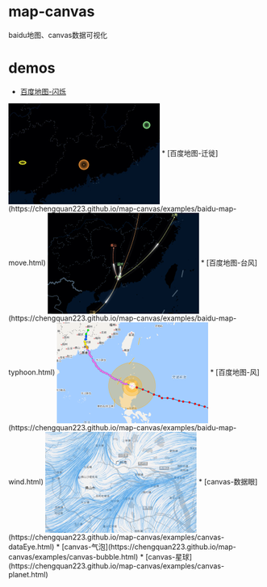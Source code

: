 # map-canvas
baidu地图、canvas数据可视化

# demos
* [百度地图-闪烁](https://chengquan223.github.io/map-canvas/examples/baidu-map-flashmarker.html)
<img src="./asset/canvas-flashmarker.png" width = "300" height = "200" alt="百度地图-闪烁" align=center />
* [百度地图-迁徙](https://chengquan223.github.io/map-canvas/examples/baidu-map-move.html)
<img src="./asset/canvas-moveline.png" width = "300" height = "200" alt="百度地图-迁徙" align=center />
* [百度地图-台风](https://chengquan223.github.io/map-canvas/examples/baidu-map-typhoon.html)
<img src="./asset/canvas-typhoon.png" width = "300" height = "200" alt="百度地图-台风" align=center />
* [百度地图-风](https://chengquan223.github.io/map-canvas/examples/baidu-map-wind.html)
<img src="./asset/canvas-movewind.png" width = "300" height = "200" alt="百度地图-风" align=center />
* [canvas-数据眼](https://chengquan223.github.io/map-canvas/examples/canvas-dataEye.html)
* [canvas-气泡](https://chengquan223.github.io/map-canvas/examples/canvas-bubble.html)
* [canvas-星球](https://chengquan223.github.io/map-canvas/examples/canvas-planet.html)